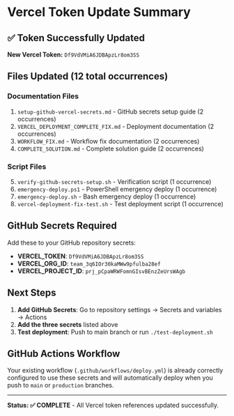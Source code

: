 # Vercel Token Update Summary

## ✅ Token Successfully Updated

**New Vercel Token:** `Df9VdVMiA6JDBApzLr8om3SS`

## Files Updated (12 total occurrences)

### Documentation Files
1. `setup-github-vercel-secrets.md` - GitHub secrets setup guide (2 occurrences)
2. `VERCEL_DEPLOYMENT_COMPLETE_FIX.md` - Deployment documentation (2 occurrences)  
3. `WORKFLOW_FIX.md` - Workflow fix documentation (2 occurrences)
4. `COMPLETE_SOLUTION.md` - Complete solution guide (2 occurrences)

### Script Files
5. `verify-github-secrets-setup.sh` - Verification script (1 occurrence)
6. `emergency-deploy.ps1` - PowerShell emergency deploy (1 occurrence)
7. `emergency-deploy.sh` - Bash emergency deploy (1 occurrence)
8. `vercel-deployment-fix-test.sh` - Test deployment script (1 occurrence)

## GitHub Secrets Required

Add these to your GitHub repository secrets:

- **VERCEL_TOKEN**: `Df9VdVMiA6JDBApzLr8om3SS`
- **VERCEL_ORG_ID**: `team_3q6IOr30kaMWw9pfulba28ef`
- **VERCEL_PROJECT_ID**: `prj_pCpaWRWFomnGIsvBEnzZeUrsWAgb`

## Next Steps

1. **Add GitHub Secrets**: Go to repository settings → Secrets and variables → Actions
2. **Add the three secrets** listed above
3. **Test deployment**: Push to main branch or run `./test-deployment.sh`

## GitHub Actions Workflow

Your existing workflow (`.github/workflows/deploy.yml`) is already correctly configured to use these secrets and will automatically deploy when you push to `main` or `production` branches.

---
**Status: ✅ COMPLETE** - All Vercel token references updated successfully.
